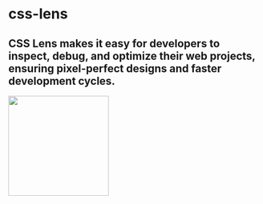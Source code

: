 # css-lens
## CSS Lens makes it easy for developers to inspect, debug, and optimize their web projects, ensuring pixel-perfect designs and faster development cycles.
<img style="width: 200px" src="https://user-images.githubusercontent.com/101937929/236678629-c6c1d17c-4dfc-45f2-b61f-78d1ea92139f.png">
